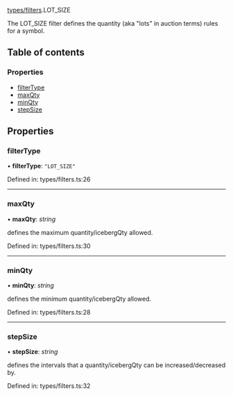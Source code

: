 [types/filters](../modules/Module:-types/filters).LOT_SIZE

The LOT_SIZE filter defines the quantity (aka "lots" in auction terms) rules for a symbol.

## Table of contents

### Properties

- [filterType](./Interface:-LOT_SIZE#filtertype)
- [maxQty](./Interface:-LOT_SIZE#maxqty)
- [minQty](./Interface:-LOT_SIZE#minqty)
- [stepSize](./Interface:-LOT_SIZE#stepsize)

## Properties

### filterType

• **filterType**: ``"LOT_SIZE"``

Defined in: types/filters.ts:26

___

### maxQty

• **maxQty**: *string*

defines the maximum quantity/icebergQty allowed.

Defined in: types/filters.ts:30

___

### minQty

• **minQty**: *string*

defines the minimum quantity/icebergQty allowed.

Defined in: types/filters.ts:28

___

### stepSize

• **stepSize**: *string*

defines the intervals that a quantity/icebergQty can be increased/decreased by.

Defined in: types/filters.ts:32
